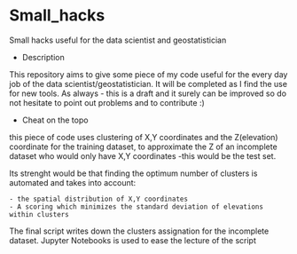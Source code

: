 # Small_hacks
Small hacks useful for the data scientist and geostatistician

- Description

This repository aims to give some piece of my code useful for the every day job of the data scientist/geostatistician. It will be completed as I find the use for new tools. As always - this is a draft and it surely can be improved so do not hesitate to point out problems and to contribute :)

- Cheat on the topo

this piece of code uses clustering of X,Y coordinates and the Z(elevation) coordinate for the training dataset, to approximate the Z of an incomplete dataset who would only have X,Y coordinates -this would be the test set.

Its strenght would be that finding the optimum number of clusters is automated and takes into account:

    - the spatial distribution of X,Y coordinates
    - A scoring which minimizes the standard deviation of elevations within clusters

The final script writes down the clusters assignation for the incomplete dataset. Jupyter Notebooks is used to ease the lecture of the script
  
